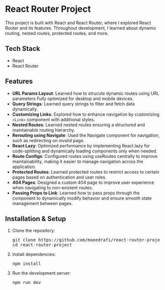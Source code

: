 # React Router Project

This project is built with React and React Router, where I explored React Router and its features. Throughout development, I learned about dynamic routing, nested routes, protected routes, and more.

## Tech Stack

- React
- React Router

## Features

- **URL Params Layout**: Learned how to strucute dynamic routes using URL parameters Fully optimized for desktop and mobile devices.
- **Query Strings**: Learned query strings to filter and fetch data dynamically.
- **Customizing Links**: Explored how to enhance navigation by customizing `<Link>` component with additional styles.
- **Nested Routes**: Learned nested routes ensuring a structured and maintainable routing hierarchy.
- **Rerouting using Navigate**: Used the Navigate component for navigation, such as redirecting on invalid page.
- **React Lazy**: Optimized performance by implementing React.lazy for code-splitting and dynamically loading components only when needed.
- **Route Configs**: Configured routes using useRoutes centrally to improve maintainability, making it easier to manage navigation across the application.
- **Protected Routes**: Learned protected routes to restrict access to certain pages based on authentication and user roles.
- **404 Pages**: Designed a custom 404 page to improve user experience when navigating to non-existent routes.
- **Passing Props to Link**: Learned how to pass props through the <Link> component to dynamically modify behavior and ensure smooth state management between pages.
  
## Installation & Setup

1. Clone the repository:
   <pre>git clone https://github.com/moeedrafi/react-router-project.git
   cd react-router-project</pre>
2. Install dependencies:
   <pre>npm install</pre>
3. Run the development server:
   <pre>npm run dev</pre>
